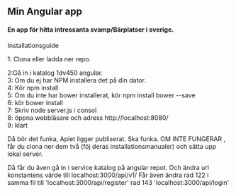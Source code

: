 ## Min Angular app

#### En app för hitta intressanta svamp/Bärplatser i sverige.

Installationsguide

1: Clona eller ladda ner repo.

2:Gå in i katalog 1dv450 angular.  
3: Om du ej har NPM installera det på din dator.  
4: Kör npm install   
5: Om du inte har bower installerat, kör npm install bower --save  
6: kör bower install   
7: Skriv node server.js i consol  
8: öppna webbläsare och adress http://localhost:8080/  
9: klart  



Då bör det funka, Apiet ligger publiserat. Ska funka. OM INTE FUNGERAR , får du clona ner dem två (föj deras installationsmanualer) och sätta upp lokal server.

Då får du även gå in i service katalog på angular repot. Och ändra url konstantens värde till localhost:3000/api/v1/
Får även ändra 
rad 122 i samma fil till 'localhost:3000/api/register'
rad 143 'localhost:3000/api/login'

